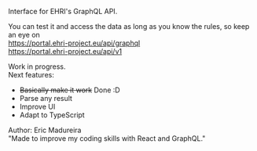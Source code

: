 Interface for EHRI's GraphQL API.  

You can test it and access the data as long as you know the rules, so keep an eye on  
https://portal.ehri-project.eu/api/graphql  
https://portal.ehri-project.eu/api/v1  

Work in progress.  
Next features:
* ~~Basically make it work~~ Done :D  
* Parse any result  
* Improve UI  
* Adapt to TypeScript

Author: Eric Madureira  
"Made to improve my coding skills with React and GraphQL." 
